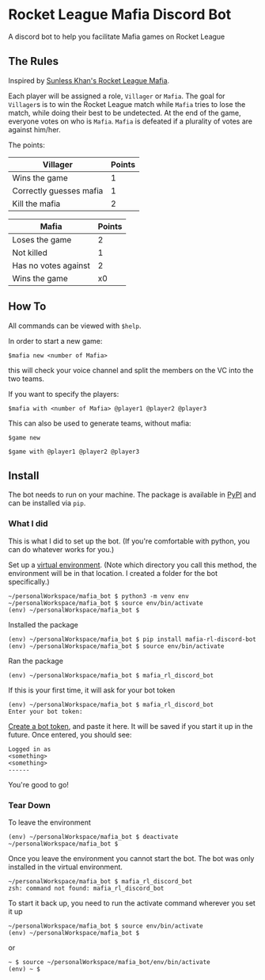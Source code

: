 # Rocket League Mafia Discord Bot

A discord bot to help you facilitate Mafia games on Rocket League

## The Rules

Inspired by [Sunless Khan's Rocket League Mafia](https://www.youtube.com/watch?v=nZjNx7UlqWY&t=628s).

Each player will be assigned a role, `Villager` or `Mafia`. The goal for `Villager`s is to win the Rocket League match while `Mafia` tries to lose the match, while doing their best to be undetected. At the end of the game, everyone votes on who is `Mafia`. `Mafia` is defeated if a plurality of votes are against him/her.

The points:

| Villager | Points |
|---|---|
| Wins the game | 1 |
| Correctly guesses mafia | 1 |
| Kill the mafia | 2 |

| Mafia | Points |
|---|---|
| Loses the game | 2 |
| Not killed | 1 |
| Has no votes against | 2 |
| Wins the game | x0 |

## How To

All commands can be viewed with `$help`.

In order to start a new game:

```
$mafia new <number of Mafia>
```

this will check your voice channel and split the members on the VC into the two teams. 

If you want to specify the players:

```
$mafia with <number of Mafia> @player1 @player2 @player3
```

This can also be used to generate teams, without mafia:

```
$game new
```

```
$game with @player1 @player2 @player3
```

## Install

The bot needs to run on your machine. The package is available in [PyPI](https://pypi.org/project/mafia-rl-discord-bot/) and can be installed via `pip`.

### What I did

This is what I did to set up the bot. (If you're comfortable with python, you can do whatever works for you.)

Set up a [virtual environment](https://docs.python.org/3/library/venv.html). (Note which directory you call this method, the environment will be in that location. I created a folder for the bot specifically.)

```
~/personalWorkspace/mafia_bot $ python3 -m venv env
~/personalWorkspace/mafia_bot $ source env/bin/activate
(env) ~/personalWorkspace/mafia_bot $
```

Installed the package

```
(env) ~/personalWorkspace/mafia_bot $ pip install mafia-rl-discord-bot
(env) ~/personalWorkspace/mafia_bot $ source env/bin/activate
```

Ran the package

```
(env) ~/personalWorkspace/mafia_bot $ mafia_rl_discord_bot 
```

If this is your first time, it will ask for your bot token

```
(env) ~/personalWorkspace/mafia_bot $ mafia_rl_discord_bot 
Enter your bot token: 
```

[Create a bot token](https://discordpy.readthedocs.io/en/latest/discord.html), and paste it here. It will be saved if you start it up in the future. Once entered, you should see:

```
Logged in as
<something>
<something>
------
```

You're good to go!

### Tear Down

To leave the environment

```
(env) ~/personalWorkspace/mafia_bot $ deactivate 
~/personalWorkspace/mafia_bot $ 
```

Once you leave the environment you cannot start the bot. The bot was only installed in the virtual environment.

```
~/personalWorkspace/mafia_bot $ mafia_rl_discord_bot
zsh: command not found: mafia_rl_discord_bot
```

To start it back up, you need to run the activate command wherever you set it up

```
~/personalWorkspace/mafia_bot $ source env/bin/activate
(env) ~/personalWorkspace/mafia_bot $
```

or

```
~ $ source ~/personalWorkspace/mafia_bot/env/bin/activate
(env) ~ $
```